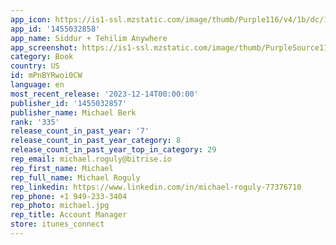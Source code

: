 ```yaml
---
app_icon: https://is1-ssl.mzstatic.com/image/thumb/Purple116/v4/1b/dc/18/1bdc1832-cef6-7a43-19d2-d7e3d163c7a8/SefardIcon-0-0-1x_U007emarketing-0-0-0-7-0-GLES2_U002c0-85-220.png/1024x1024bb.png
app_id: '1455032858'
app_name: Siddur + Tehilim Anywhere
app_screenshot: https://is1-ssl.mzstatic.com/image/thumb/PurpleSource116/v4/30/41/a6/3041a65d-9723-2dd1-0e29-c6c6c28134da/e3fa0796-dca6-4654-8c61-73b65abee1f3_Simulator_Screenshot_-_iPhone_8_Plus_-_2023-12-04_at_22.11.55.png/1242x2208bb.png
category: Book
country: US
id: mPnBYRwoi0CW
language: en
most_recent_release: '2023-12-14T00:00:00'
publisher_id: '1455032857'
publisher_name: Michael Berk
rank: '335'
release_count_in_past_year: '7'
release_count_in_past_year_category: 8
release_count_in_past_year_top_in_category: 29
rep_email: michael.roguly@bitrise.io
rep_first_name: Michael
rep_full_name: Michael Roguly
rep_linkedin: https://www.linkedin.com/in/michael-roguly-77376710
rep_phone: +1 949-233-3404
rep_photo: michael.jpg
rep_title: Account Manager
store: itunes_connect
---
```

